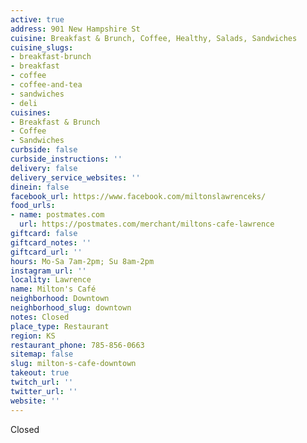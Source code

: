 ```yaml
---
active: true
address: 901 New Hampshire St
cuisine: Breakfast & Brunch, Coffee, Healthy, Salads, Sandwiches
cuisine_slugs:
- breakfast-brunch
- breakfast
- coffee
- coffee-and-tea
- sandwiches
- deli
cuisines:
- Breakfast & Brunch
- Coffee
- Sandwiches
curbside: false
curbside_instructions: ''
delivery: false
delivery_service_websites: ''
dinein: false
facebook_url: https://www.facebook.com/miltonslawrenceks/
food_urls:
- name: postmates.com
  url: https://postmates.com/merchant/miltons-cafe-lawrence
giftcard: false
giftcard_notes: ''
giftcard_url: ''
hours: Mo-Sa 7am-2pm; Su 8am-2pm
instagram_url: ''
locality: Lawrence
name: Milton's Café
neighborhood: Downtown
neighborhood_slug: downtown
notes: Closed
place_type: Restaurant
region: KS
restaurant_phone: 785-856-0663
sitemap: false
slug: milton-s-cafe-downtown
takeout: true
twitch_url: ''
twitter_url: ''
website: ''
---
```


Closed